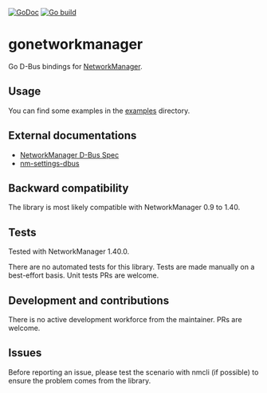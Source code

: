 [![GoDoc](https://godoc.org/github.com/ploynomail/gonetworkmanager?status.svg)](https://pkg.go.dev/github.com/ploynomail/gonetworkmanager)
[![Go build](https://github.com/ploynomail/gonetworkmanager/workflows/Go/badge.svg)](https://github.com/ploynomail/gonetworkmanager/actions?query=workflow%3AGo)

gonetworkmanager
================

Go D-Bus bindings for [NetworkManager](https://networkmanager.dev/).

## Usage

You can find some examples in the [examples](examples) directory.

## External documentations

- [NetworkManager D-Bus Spec](https://networkmanager.dev/docs/api/latest/spec.html)
- [nm-settings-dbus](https://networkmanager.dev/docs/api/latest/nm-settings-dbus.html)


## Backward compatibility

The library is most likely compatible with NetworkManager 0.9 to 1.40.

## Tests

Tested with NetworkManager 1.40.0.

There are no automated tests for this library. Tests are made manually on a best-effort basis. Unit tests PRs are welcome.

## Development and contributions

There is no active development workforce from the maintainer. PRs are welcome.

## Issues

Before reporting an issue, please test the scenario with nmcli (if possible) to ensure the problem comes from the library. 
